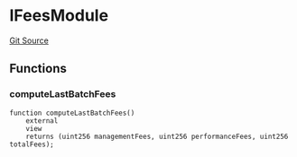 # IFeesModule
[Git Source](https://github.com/VerisLabs/KAM/blob/7fe450d42e02311faf605d62cd48b6af1b05e41f/src/kStakingVault/base/BaseVaultModule.sol)


## Functions
### computeLastBatchFees


```solidity
function computeLastBatchFees()
    external
    view
    returns (uint256 managementFees, uint256 performanceFees, uint256 totalFees);
```

